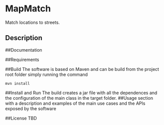 MapMatch 
========
Match locations to streets. 

## Description

##Documentation 

##Requirements 

##Build 
The software is based on Maven and can be build from the project root folder simply running the command

    mvn install

##Install and Run 
The build creates a jar file with all the dependences and the configuration of the main class in the target folder. 
##Usage 
section with a description and examples of the main use cases and the APIs exposed by the software

##License 
TBD

